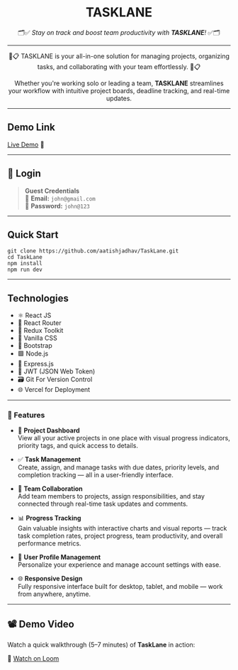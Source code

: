 <div align="center">

# **TASKLANE**  
🗂️✅ *Stay on track and boost team productivity with **TASKLANE**!* ✅🗂️  
<hr/>

<p>
<span> 🧠📋 TASKLANE is your all-in-one solution for managing projects, organizing tasks, and collaborating with your team effortlessly. 🧠📋 </span>

Whether you're working solo or leading a team, **TASKLANE** streamlines your workflow with intuitive project boards, deadline tracking, and real-time updates.  
</p>
</div>

---
## Demo Link

[Live Demo](https://workasana-frontend-pink.vercel.app/) 🚀

---

## 🔐 Login

> **Guest Credentials** <br>
> 📧 **Email:** `john@gmail.com`  
> 🔑 **Password:** `john@123`  

---

## Quick Start

```
git clone https://github.com/aatishjadhav/TaskLane.git
cd TaskLane
npm install
npm run dev

```

---
## Technologies
- ⚛️ React JS
- 🚦 React Router 
- 🔄 Redux Toolkit
- 🎨 Vanilla CSS 
- 🎀 Bootstrap  
- 🟩 Node.js  
- 🚂 Express.js  
- 🔐 JWT (JSON Web Token)  
- 🗃️ Git For Version Control
- 🌐 Vercel for Deployment

---

### 🚀 Features

- 📁 **Project Dashboard**  
  View all your active projects in one place with visual progress indicators, priority tags, and quick access to details.

- ✅ **Task Management**  
  Create, assign, and manage tasks with due dates, priority levels, and completion tracking — all in a user-friendly interface.

- 👥 **Team Collaboration**  
  Add team members to projects, assign responsibilities, and stay connected through real-time task updates and comments.

- 📊 **Progress Tracking**  
  Gain valuable insights with interactive charts and visual reports — track task completion rates, project progress, team productivity, and overall performance metrics.

- 👤 **User Profile Management**  
  Personalize your experience and manage account settings with ease.

- 🌐 **Responsive Design**  
  Fully responsive interface built for desktop, tablet, and mobile — work from anywhere, anytime.

---

## 📽️ Demo Video

Watch a quick walkthrough (5–7 minutes) of **TaskLane** in action:

🔗 [Watch on Loom](https://www.loom.com/share/your-video-id)
